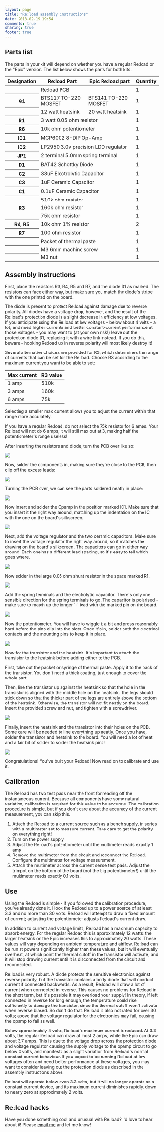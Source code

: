 ```yaml
---
layout: page
title: "Re:load assembly instructions"
date: 2013-02-19 19:54
comments: true
sharing: true
footer: true
---
```


## Parts list

The parts in your kit will depend on whether you have a regular Re:load or the "Epic" version. The list below shows the parts for both kits.

<table>
  <thead>
    <tr><th>Designation</th><th>Re:load Part</th><th>Epic Re:load part</th><th>Quantity</th></tr>
  </thead>
  <tr><th></th><td colspan="2">Re:load PCB</td><td>1</td></tr>
  <tr><th>Q1</th><td>BTS117 TO-220 MOSFET</td><td>BTS141 TO-220 MOSFET</td><td>1</td></tr>
  <tr><th></th><td>12 watt heatsink</td><td>20 watt heatsink</td><td>1</td></tr>
  <tr><th>R1</th><td colspan="2">3 watt 0.05 ohm resistor</td><td>1</td></tr>
  <tr><th>R6</th><td colspan="2">10k ohm potentiometer</td><td>1</td></tr>
  <tr><th>IC1</th><td colspan="2">MCP6002 8-DIP Op-Amp</td><td>1</td></tr>
  <tr><th>IC2</th><td colspan="2">LP2950 3.0v precision LDO regulator</td><td>1</td></tr>
  <tr><th>JP1</th><td colspan="2">2 terminal 5.0mm spring terminal</td><td>1</td></tr>
  <tr><th>D1</th><td colspan="2">BAT42 Schottky Diode</td><td>1</td></tr>
  <tr><th>C2</th><td colspan="2">33uF Electrolytic Capacitor</td><td>1</td></tr>
  <tr><th>C3</th><td colspan="2">1uF Ceramic Capacitor</td><td>1</td></tr>
  <tr><th>C1</th><td colspan="2">0.1uF Ceramic Capacitor</td><td>1</td></tr>
  <tr><th rowspan="3">R3</th><td colspan="2">510k ohm resistor</td><td>1</td></tr>
  <tr><td colspan="2">160k ohm resistor</td><td>1</td></tr>
  <tr><td colspan="2">75k ohm resistor</td><td>1</td></tr>
  <tr><th>R4, R5</th><td colspan="2">10k ohm 1% resistor</td><td>2</td></tr>
  <tr><th>R7</th><td colspan="2">100 ohm resistor</td><td>1</td></tr>
  <tr><th></th><td colspan="2">Packet of thermal paste</td><td>1</td></tr>
  <tr><th></th><td colspan="2">M3 6mm machine screw</td><td>1</td></tr>
  <tr><th></th><td colspan="2">M3 nut</td><td>1</td></tr>
</table>

## Assembly instructions

First, place the resistors R3, R4, R5 and R7, and the diode D1 as marked. The resistors can face either way, but make sure you match the diode's stripe with the one printed on the board.

The diode is present to protect Re:load against damage due to reverse polarity. All diodes have a voltage drop, however, and the result of the Re:load's protection diode is a slight decrease in efficiency at low voltages. If you anticipate using the Re:load at low voltages - below about 4 volts - a lot, and need higher currents and better constant-current performance at those voltages - you may want to (at your own risk!) leave out the protection diode D1, replacing it with a wire link instead. If you do this, beware - hooking Re:load up in reverse polarity will most likely destroy it!

Several alternative choices are provided for R3, which determines the range of currents that can be set for the Re:load. Choose R3 according to the maximum current you want to be able to set:

<table>
  <thead>
    <tr><th>Max current</th><th>R3 value</th></tr>
  </thead>
  <tr><td>1 amp</td><td>510k</td></tr>
  <tr><td>3 amps</td><td>160k</td></tr>
  <tr><td>6 amps</td><td>75k</td></tr>
</table>

Selecting a smaller max current allows you to adjust the current within that range more accurately.

If you have a regular Re:load, do not select the 75k resistor for 6 amps. Your Re:load will not do 6 amps; it will still max out at 3, making half the potentiometer's range useless!

After inserting the resistors and diode, turn the PCB over like so:

![](stage1.JPG)

Now, solder the components in, making sure they're close to the PCB, then clip off the excess leads:

![](stage2.JPG)

Turning the PCB over, we can see the parts soldered neatly in place:

![](stage3.JPG)

Now insert and solder the Opamp in the position marked IC1. Make sure that you insert it the right way around, matching up the indentation on the IC with the one on the board's silkscreen.

![](stage4.JPG)

Next, add the voltage regulator and the two ceramic capacitors. Make sure to insert the voltage regulator the right way around, so it matches the drawing on the board's silkscreen. The capacitors can go in either way around. Each one has a different lead spacing, so it's easy to tell which goes where.

![](stage5.JPG)

Now solder in the large 0.05 ohm shunt resistor in the space marked R1.

![](stage6.JPG)

Add the spring terminals and the electrolytic capacitor. There's only one sensible direction for the spring terminals to go. The capacitor is polarised - make sure to match up the longer '-' lead with the marked pin on the board.

![](stage7.JPG)

Now the potentiometer. You will have to wiggle it a bit and press reasonably hard before the pins clip into the slots. Once it's in, solder both the electrical contacts and the mounting pins to keep it in place.

![](stage8.JPG)

Now for the transistor and the heatsink. It's important to attach the transistor to the heatsink before adding either to the PCB.

First, take out the packet or syringe of thermal paste. Apply it to the back of the transistor. You don't need a thick coating, just enough to cover the whole part.

Then, line the transistor up against the heatsink so that the hole in the transistor is aligned with the middle hole on the heatsink. The legs should stick down so that the thicker part of the legs are entirely above the bottom of the heatsink. Otherwise, the transistor will not fit neatly on the board. Insert the provided screw and nut, and tighten with a screwdriver.

![](stage9.JPG)

Finally, insert the heatsink and the transistor into their holes on the PCB. Some care will be needed to line everything up neatly. Once you have, solder the transistor and heatsink to the board. You will need a lot of heat and a fair bit of solder to solder the heatsink pins!

![](stage10.JPG)

Congratulations! You've built your Re:load! Now read on to calibrate and use it.

## Calibration

The Re:load has two test pads near the front for reading off the instantaneous current. Because all components have some natural variation, calibration is required for this value to be accurate. The calibration procedure is simple, but if you don't care about the accuracy of the current measurement, you can skip this.

 1. Attach the Re:load to a current source such as a bench supply, in series with a multimeter set to measure current. Take care to get the polarity on everything right!
 2. Turn on the power supply
 3. Adjust the Re:load's potentiometer until the multimeter reads exactly 1 amp
 4. Remove the multimeter from the circuit and reconnect the Re:load. Configure the multimeter for voltage measurement.
 5. Attach the multimeter across the current sense test pads. Adjust the trimpot on the bottom of the board (not the big potentiometer!) until the multimeter reads exactly 0.1 volts.

## Use

Using the Re:load is simple - if you followed the calibration procedure, you've already done it. Hook the Re:load up to a power source of at least 3.3 and no more than 30 volts. Re:load will attempt to draw a fixed amount of current; adjusting the potentiometer adjusts Re:load's current draw.

In addition to current and voltage limits, Re:load has a maximum capacity to absorb energy. For the regular Re:load this is approximately 12 watts; the larger heatsink on the Epic increases this to approximately 20 watts. These values will vary depending on ambient temperature and airflow. Re:load can be run at powers significantly higher than these values, but it will eventually overheat, at which point the thermal cutoff in the transistor will activate, and it will stop drawing current until it is disconnected from the circuit and reconnected.

Re:load is very robust. A diode protects the sensitive electronics against reverse polarity, but the transistor contains a body diode that will conduct current if connected backwards. As a result, Re:load will draw a lot of current when connected in reverse. This causes no problems for Re:load in the short term, but it's possible it may overload your supply! In theory, if left connected in reverse for long enough, the temperature could rise sufficiently to damage the transistor, since the thermal cutoff won't activate when reverse biased. So don't do that. Re:load is also not rated for over 30 volts; above that the voltage regulator for the electronics may fail, causing the opamp to fail as well.

Below approximately 4 volts, Re:load's maximum current is reduced. At 3.3 volts, the regular Re:load can draw at most 2 amps, while the Epic can draw about 3.7 amps. This is due to the voltage drop across the protection diode and voltage regulator causing the supply voltage to the opamp circuit to go below 3 volts, and manifests as a slight variation from Re:load's normal constant current behaviour. If you expect to be running Re:load at low voltages often and need better performance at these voltages, you may want to consider leaving out the protection diode as described in the assembly instructions above.

Re:load will operate below even 3.3 volts, but it will no longer operate as a constant current device, and its maximum current diminishes rapidly, down to nearly zero at approximately 2 volts.

## Re:load hacks

Have you done something cool and unusual with Re:load? I'd love to hear about it! Please [email me](mailto:nick@arachnidlabs.com) and let me know!